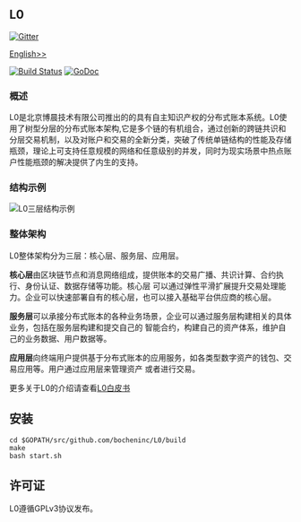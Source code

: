 ## L0
[![Gitter](https://badges.gitter.im/Join%20Chat.svg)](https://gitter.im/Bochen-L0/Lobby)

[English>>](https://github.com/bocheninc/L0/blob/master/README-en.md)

[![Build Status](https://travis-ci.org/bocheninc/L0.svg?branch=master)](https://travis-ci.org/bocheninc/L0)
[![GoDoc](https://godoc.org/github.com/bocheninc/L0?status.svg)](https://godoc.org/github.com/bocheninc/L0)

### 概述

L0是北京博晨技术有限公司推出的的具有自主知识产权的分布式账本系统。L0使用了树型分层的分布式账本架构,它是多个链的有机组合，通过创新的跨链共识和分层交易机制，以及对账户和交易的全新分类，突破了传统单链结构的性能及存储瓶颈，理论上可支持任意规模的网络和任意级别的并发，同时为现实场景中热点账户性能瓶颈的解决提供了内生的支持。

### 结构示例

![L0三层结构示例](http://bocheninc.com/static/images/jiegou.jpg)

### 整体架构

L0整体架构分为三层：核心层、服务层、应用层。

**核心层**由区块链节点和消息网络组成，提供账本的交易广播、共识计算、合约执行、身份认证、数据存储等功能。核心层
可以通过弹性平滑扩展提升交易处理能力。企业可以快速部署自有的核心层，也可以接入基础平台供应商的核心层。

**服务层**可以承接分布式账本的各种业务场景，企业可以通过服务层构建相关的具体业务，包括在服务层构建和提交自己的
智能合约，构建自己的资产体系，维护自己的业务数据、用户数据等。

**应用层**向终端用户提供基于分布式账本的应用服务，如各类型数字资产的钱包、交易应用等。用户通过应用层来管理资产
或者进行交易。

更多关于L0的介绍请查看[L0白皮书](http://bocheninc.com/l0.pdf)

## 安装

```
cd $GOPATH/src/github.com/bocheninc/L0/build
make
bash start.sh
```

## 许可证

L0遵循GPLv3协议发布。

